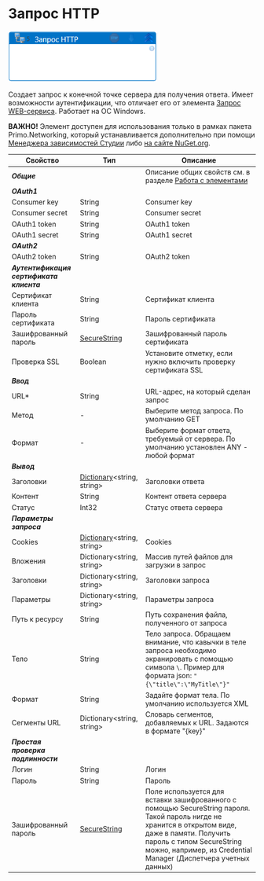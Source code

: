 # Запрос HTTP

![](<../../../.gitbook/assets/Запрос HTTP.png>)

Создает запрос к конечной точке сервера для получения ответа. Имеет возможности аутентификации, что отличает его от элемента [Запрос WEB-сервиса](https://docs.primo-rpa.ru/primo-rpa/g_elements/osnovnye-elementy/els_network/el_webrequest). Работает на ОС Windows.

**ВАЖНО!** Элемент доступен для использования только в рамках пакета Primo.Networking, который устанавливается дополнительно при помощи [Менеджера зависимостей Студии](https://docs.primo-rpa.ru/primo-rpa/primo-studio/projects/manage-dependencies#menedzher-zavisimostei) либо [на сайте NuGet.org](https://www.nuget.org/packages/Primo.Networking).

| Свойство           | Тип                                                                                | Описание                                                  |
| ------------------ | ---------------------------------------------------------------------------------- | --------------------------------------------------------- |
| ***Общие***        |  | Описание общих свойств см. в разделе [Работа с элементами](https://docs.primo-rpa.ru/primo-rpa/primo-studio/process/elements) |
| ***OAuth1***       |  |  |
| Consumer key       | String                                                                             | Consumer key  |
| Consumer secret    | String                                                                             | Consumer secret |
| OAuth1 token       | String                                                                             | OAuth1 token  |
| OAuth1 secret      | String                                                                             | OAuth1 secret |
| ***OAuth2***       |  |  |
| OAuth2 token       | String                                                                             | OAuth2 token  |
| ***Аутентификация сертификата клиента***  |  |  |
| Сертификат клиента     | String                                                                         | Сертификат клиента |
| Пароль сертификата     | String                                                                         | Пароль сертификата |
| Зашифрованный пароль   | [SecureString](https://learn.microsoft.com/ru-Ru/dotnet/api/system.security.securestring?view=netcore-3.1) | Зашифрованный пароль сертификата |
| Проверка SSL           | Boolean  | Установите отметку, если нужно включить проверку сертификата SSL |
| ***Ввод***             |  |  |
| URL\*                  | String      | URL-адрес, на который сделан запрос |
| Метод                  | -           | Выберите метод запроса. По умолчанию GET  |
| Формат                 | -           | Выберите формат ответа, требуемый от сервера. По умолчанию установлен ANY - любой формат |
| ***Вывод***            |  |  |
| Заголовки              | [Dictionary](https://learn.microsoft.com/ru-ru/dotnet/api/system.collections.generic.dictionary-2?view=net-5.0)\<string, string\> | Заголовки ответа |
| Контент                | String          | Контент ответа сервера   |
| Статус                 | Int32           | Статус ответа сервера   |
| ***Параметры запроса***        |  |  |
| Cookies                | [Dictionary](https://learn.microsoft.com/ru-ru/dotnet/api/system.collections.generic.dictionary-2?view=net-5.0)\<string, string\> | Cookies  |
| Вложения               | Dictionary\<string, string\> | Массив путей файлов для загрузки в запрос    |
| Заголовки              | Dictionary\<string, string\> | Заголовки запроса |
| Параметры              | Dictionary\<string, string\> | Параметры запроса |
| Путь к ресурсу         |  String                      | Путь сохранения файла, полученного от запроса   |
| Тело                   |  String                      | Тело запроса. Обращаем внимание, что кавычки в теле запроса необходимо экранировать с помощью символа `\`. Пример для формата json: `"{\"title\":\"MyTitle\"}"`|
| Формат                 |  String                      | Задайте формат тела. По умолчанию используется XML  |
| Сегменты URL           | Dictionary\<string, string\> | Словарь сегментов, добавляемых к URL. Задаются в формате "{key}" |
| ***Простая проверка подлинности*** |  |  |
| Логин     | String            | Логин |
| Пароль    | String            | Пароль |
| Зашифрованный пароль | [SecureString](https://learn.microsoft.com/ru-Ru/dotnet/api/system.security.securestring?view=netcore-3.1) | Поле используется для вставки зашифрованного с помощью SecureString пароля. Такой пароль нигде не хранится в открытом виде, даже в памяти. Получить пароль с типом SecureString можно, например, из Credential Manager (Диспетчера учетных данных) |

